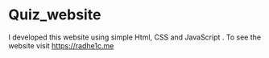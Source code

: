 # Quiz_website
I developed this website using simple Html, CSS and  JavaScript . To see the website visit https://radhe1c.me
